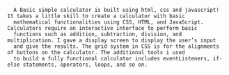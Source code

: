       A Basic simple calculator is built using html, css and javascript! It takes a little skill to create a calculator with basic 
      mathematical functionalities using CSS, HTML, and JavaScript. Calculators require an interactive interface to perform basic 
      functions such as addition, subtraction, division, and multiplication. I gave a display screen to display the user’s input 
      and give the results. The grid system in CSS is for the alignments of buttons on the calculator. The additional tools i used 
      to build a fully functional calculator includes eventListeners, if-else statements, operators, loops, and so on.
